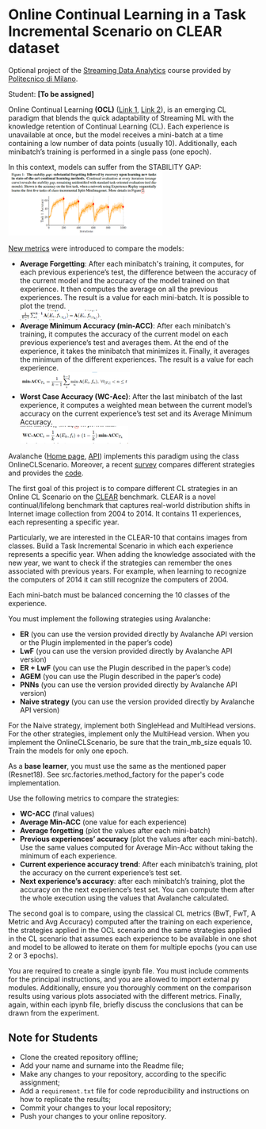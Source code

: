 Online Continual Learning in a Task Incremental Scenario on CLEAR dataset
============

Optional project of the [Streaming Data Analytics](http://emanueledellavalle.org/teaching/streaming-data-analytics-2022-23/) course provided by [Politecnico di Milano](https://www11.ceda.polimi.it/schedaincarico/schedaincarico/controller/scheda_pubblica/SchedaPublic.do?&evn_default=evento&c_classe=811164&polij_device_category=DESKTOP&__pj0=0&__pj1=1b82965d3c68857e2087d3f3b98a9e40).

Student: **[To be assigned]**

Online Continual Learning **(OCL)** ([Link 1](https://arxiv.org/abs/2003.09114), [Link 2](https://arxiv.org/abs/2101.10423)), is an emerging CL paradigm that blends the quick adaptability of Streaming ML with the knowledge retention of Continual Learning (CL). Each experience is unavailable at once, but the model receives a mini-batch at a time containing a low number of data points (usually 10). Additionally, each minibatch’s training is performed in a single pass (one epoch).

In this context, models can suffer from the STABILITY GAP: \
![plot](./images/stability_gap.png)


[New metrics](https://arxiv.org/abs/2205.13452) were introduced to compare the models:
- **Average Forgetting**: After each minibatch's training, it computes, for each previous experience’s test, the difference between the accuracy of the current model and the accuracy of the model trained on that experience. It then computes the average on all the previous experiences. The result is a value for each mini-batch. It is possible to plot the trend. \
![plot](./images/average_forgetting.png)
- **Average Minimum Accuracy (min-ACC)**: After each minibatch's training, it computes the accuracy of the current model on each previous experience’s test and averages them. At the end of the experience, it takes the minibatch that minimizes it. Finally, it averages the minimum of the different experiences. The result is a value for each experience. \
![plot](./images/min_acc.png)
- **Worst Case Accuracy (WC-Acc)**: After the last minibatch of the last experience, it computes a weighted mean between the current model’s accuracy on the current experience’s test set and its Average Minimum Accuracy. \
![plot](./images/wc_acc.png)

Avalanche ([Home page](https://avalanche.continualai.org/), [API](https://avalanche-api.continualai.org/en/v0.3.1/)) implements this paradigm using the class OnlineCLScenario.
Moreover, a recent [survey](https://arxiv.org/abs/2308.10328) compares different strategies and provides the [code](https://github.com/AlbinSou/ocl_survey).


The first goal of this project is to compare different CL strategies in an Online CL Scenario on the [CLEAR](https://linzhiqiu.gitbook.io/the-clear-benchmark/) benchmark. CLEAR is a novel continual/lifelong benchmark that captures real-world distribution shifts in Internet image collection from 2004 to 2014. It contains 11 experiences, each representing a specific year. 

Particularly, we are interested in the CLEAR-10 that contains images from classes. Build a Task Incremental Scenario in which each experience represents a specific year. When adding the knowledge associated with the new year, we want to check if the strategies can remember the ones associated with previous years. For example, when learning to recognize the computers of 2014 it can still recognize the computers of 2004.

Each mini-batch must be balanced concerning the 10 classes of the experience.

You must implement the following strategies using Avalanche:
- **ER** (you can use the version provided directly by Avalanche API version or the Plugin implemented in the paper’s code)
- **LwF** (you can use the version provided directly by Avalanche API version)
- **ER + LwF** (you can use the Plugin described in the paper’s code)
- **AGEM** (you can use the Plugin described in the paper’s code)
- **PNNs** (you can use the version provided directly by Avalanche API version)
- **Naive strategy** (you can use the version provided directly by Avalanche API version)

For the Naive strategy, implement both SingleHead and MultiHead versions. For the other strategies, implement only the MultiHead version.
When you implement the OnlineCLScenario, be sure that the train_mb_size equals 10. Train the models for only one epoch.

As a **base learner**, you must use the same as the mentioned paper (Resnet18).
See src.factories.method_factory for the paper's code implementation.

Use the following metrics to compare the strategies:
- **WC-ACC** (final values)
- **Average Min-ACC** (one value for each experience)
- **Average forgetting** (plot the values after each mini-batch)
- **Previous experiences’ accuracy** (plot the values after each mini-batch). Use the same values computed for Average Min-Acc without taking the minimum of each experience. 
- **Current experience accuracy trend**: After each minibatch’s training,  plot the accuracy on the current experience’s test set. 
- **Next experience’s accuracy**: after each minibatch’s training, plot the accuracy on the next experience’s test set.
You can compute them after the whole execution using the values that Avalanche calculated.

The second goal is to compare, using the classical CL metrics (BwT, FwT, A Metric and Avg Accuracy) computed after the training on each experience, the strategies applied in the OCL scenario and the same strategies applied in the CL scenario that assumes each experience to be available in one shot and model to be allowed to iterate on them for multiple epochs (you can use 2 or 3 epochs).

You are required to create a single ipynb file. You must include comments for the principal instructions, and you are allowed to import external py modules. Additionally, ensure you thoroughly comment on the comparison results using various plots associated with the different metrics. Finally, again, within each ipynb file, briefly discuss the conclusions that can be drawn from the experiment.

## Note for Students

* Clone the created repository offline;
* Add your name and surname into the Readme file;
* Make any changes to your repository, according to the specific assignment;
* Add a `requirement.txt` file for code reproducibility and instructions on how to replicate the results;
* Commit your changes to your local repository;
* Push your changes to your online repository.

